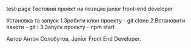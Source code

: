 test-page
Тестовий проект на позицію junior front-end developer

Установка та запуск
1.Зробити клон проекту - git clone 2.Встановити пакети - git i 3.Запуск проекту - npm start

Автор
Антон Солобутов, Junior Front End Developer.
